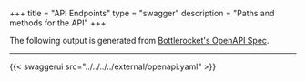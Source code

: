 +++
title = "API Endpoints"
type = "swagger"
description = "Paths and methods for the API"
+++

The following output is generated from [Bottlerocket's OpenAPI Spec](https://github.com/bottlerocket-os/bottlerocket/blob/develop/sources/api/openapi.yaml).

---

{{<  swaggerui src="../../../../external/openapi.yaml" >}}
